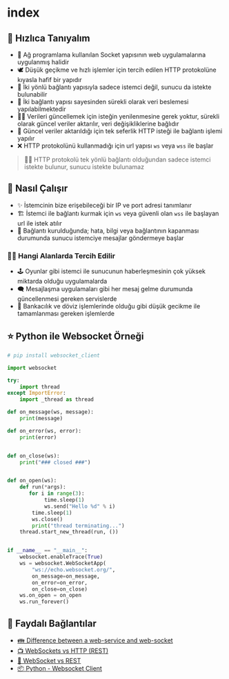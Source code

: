# index

## 👀 Hızlıca Tanıyalım

* 🔌 Ağ programlama kullanılan Socket yapısının web uygulamalarına uygulanmış halidir
* 🕊️ Düşük geçikme ve hızlı işlemler için tercih edilen HTTP protokolüne kıyasla hafif bir yapıdır
* 🔁 İki yönlü bağlantı yapısıyla sadece istemci değil, sunucu da istekte bulunabilir
* 🌊 İki bağlantı yapısı sayesinden sürekli olarak veri beslemesi yapılabilmektedir
* 💁‍♂️ Verileri güncellemek için isteğin yenilenmesine gerek yoktur, sürekli olarak güncel veriler aktarılır, veri değişikliklerine bağlıdır
* 🦄 Güncel veriler aktarıldığı için tek seferlik HTTP isteği ile bağlantı işlemi yapılır
* ❌ HTTP protokolünü kullanmadığı için url yapısı `ws` veya `wss` ile başlar

> 👮‍♂️ HTTP protokolü tek yönlü bağlantı olduğundan sadece istemci istekte bulunur, sunucu istekte bulunamaz

## 🚧 Nasıl Çalışır

* ✨ İstemcinin bize erişebileceği bir IP ve port adresi tanımlanır
* 🏗️ İstemci ile bağlantı kurmak için `ws` veya güvenli olan `wss` ile başlayan url ile istek atılır
* 👀 Bağlantı kurulduğunda; hata, bilgi veya bağlantının kapanması durumunda sunucu istemciye mesajlar göndermeye başlar

### 💁‍♂️ Hangi Alanlarda Tercih Edilir

* 🕹️ Oyunlar gibi istemci ile sunucunun haberleşmesinin çok yüksek miktarda olduğu uygulamalarda
* 🗨️ Mesajlaşma uygulamaları gibi her mesaj gelme durumunda güncellenmesi gereken servislerde
* 💨 Bankacılık ve döviz işlemlerinde olduğu gibi düşük gecikme ile tamamlanması gereken işlemlerde

## ⭐ Python ile Websocket Örneği

```python
# pip install websocket_client

import websocket

try:
    import thread
except ImportError:
    import _thread as thread

def on_message(ws, message):
    print(message)

def on_error(ws, error):
    print(error)


def on_close(ws):
    print("### closed ###")


def on_open(ws):
    def run(*args):
       for i in range(3):
            time.sleep(1)
            ws.send("Hello %d" % i)
        time.sleep(1)
        ws.close()
        print("thread terminating...")
    thread.start_new_thread(run, ())


if __name__ == "__main__":
    websocket.enableTrace(True)
    ws = websocket.WebSocketApp(
        "ws://echo.websocket.org/",
        on_message=on_message,
        on_error=on_error,
        on_close=on_close)
    ws.on_open = on_open
    ws.run_forever()
```

## 🔗 Faydalı Bağlantılar

* [👪 Difference between a web-service and web-socket](https://stackoverflow.com/questions/25024685/difference-between-a-web-service-and-web-socket)
* [📺 WebSockets vs HTTP \(REST\)](https://www.youtube.com/watch?v=NJn9QW1t6pI)
* [📝 WebSocket vs REST](https://www.educba.com/websocket-vs-rest/s)
* [📦 Python - Websocket Client](https://pypi.org/project/websocket_client/)

